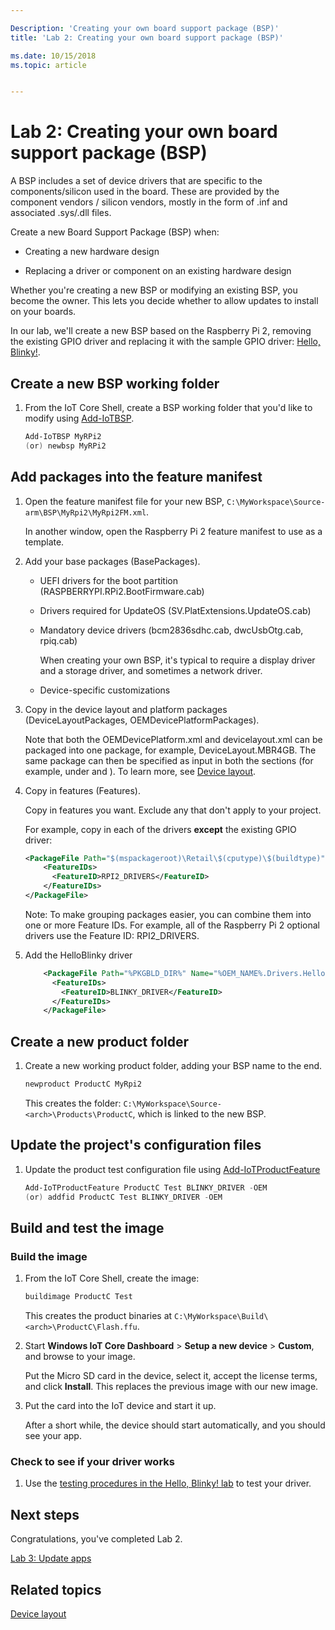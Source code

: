 ```yaml
---

Description: 'Creating your own board support package (BSP)'
title: 'Lab 2: Creating your own board support package (BSP)'

ms.date: 10/15/2018
ms.topic: article


---
```


# Lab 2: Creating your own board support package (BSP)

A BSP includes a set of device drivers that are specific to the components/silicon used in the board. These are provided by the component vendors / silicon vendors, mostly in the form of .inf and associated .sys/.dll files.

Create a new Board Support Package (BSP) when:

- Creating a new hardware design

- Replacing a driver or component on an existing hardware design

Whether you're creating a new BSP or modifying an existing BSP, you become the owner. This lets you decide whether to allow updates to install on your boards.

In our lab, we'll create a new BSP based on the Raspberry Pi 2, removing the existing GPIO driver and replacing it with the sample GPIO driver: [Hello, Blinky!](https://developer.microsoft.com/windows/iot/samples/driverlab).

## <span id="Create_a_new_BSP_working_folder"></span><span id="create_a_new_bsp_working_folder"></span><span id="CREATE_A_NEW_BSP_FILE"></span>Create a new BSP working folder

1. From the IoT Core Shell, create a BSP working folder that you'd like to modify using [Add-IoTBSP](https://github.com/ms-iot/iot-adk-addonkit/blob/master/Tools/IoTCoreImaging/Docs/Add-IoTBSP.md).

    ``` powershell
    Add-IoTBSP MyRPi2
    (or) newbsp MyRPi2
    ```

## <span id="Add_packages_into_the_feature_manifest"></span>Add packages into the feature manifest

1. Open the feature manifest file for your new BSP, `C:\MyWorkspace\Source-arm\BSP\MyRpi2\MyRpi2FM.xml`.

    In another window, open the Raspberry Pi 2 feature manifest to use as a template.

2. Add your base packages (BasePackages).

   - UEFI drivers for the boot partition (RASPBERRYPI.RPi2.BootFirmware.cab)

   - Drivers required for UpdateOS (SV.PlatExtensions.UpdateOS.cab)

   - Mandatory device drivers (bcm2836sdhc.cab, dwcUsbOtg.cab, rpiq.cab)

     When creating your own BSP, it's typical to require a display driver and a storage driver, and sometimes a network driver.

   - Device-specific customizations

3. Copy in the device layout and platform packages (DeviceLayoutPackages, OEMDevicePlatformPackages).

    Note that both the OEMDevicePlatform.xml and devicelayout.xml can be packaged into one package, for example, DeviceLayout.MBR4GB. The same package can then be specified as input in both the sections (for example, under <OEMDevicePlatformPackages> and <DeviceLayoutPackages>).  To learn more, see [Device layout](device-layout.md).

4. Copy in features (Features).

    Copy in features you want. Exclude any that don't apply to your project.

    For example, copy in each of the drivers **except** the existing GPIO driver:

    ``` xml
    <PackageFile Path="$(mspackageroot)\Retail\$(cputype)\$(buildtype)" Name="RASPBERRYPI.RPi2.GPIO.cab">
        <FeatureIDs>
          <FeatureID>RPI2_DRIVERS</FeatureID>
        </FeatureIDs>
    </PackageFile>
    ```

    Note: To make grouping packages easier, you can combine them into one or more Feature IDs. For example, all of the Raspberry Pi 2 optional drivers use the Feature ID: RPI2_DRIVERS.

5. Add the HelloBlinky driver

    ``` xml
        <PackageFile Path="%PKGBLD_DIR%" Name="%OEM_NAME%.Drivers.HelloBlinky.cab">
          <FeatureIDs>
            <FeatureID>BLINKY_DRIVER</FeatureID>
          </FeatureIDs>
        </PackageFile>
    ```

## <span id="Create_a_new_product_folder"></span><span id="create_a_new_product_and_folder"></span><span id="CREATE_A_NEW_PRODUCT_FOLDER"></span>Create a new product folder

1. Create a new working product folder, adding your BSP name to the end.

    ``` powershell
    newproduct ProductC MyRpi2
    ```

    This creates the folder: `C:\MyWorkspace\Source-<arch>\Products\ProductC`, which is linked to the new BSP.

## <span id="Update_the_project_s_configuration_files"></span><span id="update_the_project_s_configuration_files"></span><span id="UPDATE_THE_PROJECT_S_CONFIGURATION_FILES"></span>Update the project's configuration files

1.  Update the product test configuration file using [Add-IoTProductFeature](https://github.com/ms-iot/iot-adk-addonkit/blob/master/Tools/IoTCoreImaging/Docs/Add-IoTProductFeature.md)

    ``` powershell
    Add-IoTProductFeature ProductC Test BLINKY_DRIVER -OEM
    (or) addfid ProductC Test BLINKY_DRIVER -OEM
    ```

## <span id="Build_and_test_the_image"></span><span id="build_and_test_the_image"></span><span id="BUILD_AND_TEST_THE_IMAGE"></span>Build and test the image

### Build the image

1. From the IoT Core Shell, create the image:

    ``` powershell
    buildimage ProductC Test
    ```

    This creates the product binaries at `C:\MyWorkspace\Build\<arch>\ProductC\Flash.ffu`.

2. Start **Windows IoT Core Dashboard** &gt; **Setup a new device** &gt; **Custom**, and browse to your image.

    Put the Micro SD card in the device, select it, accept the license terms, and click **Install**. This replaces the previous image with our new image.

3. Put the card into the IoT device and start it up.

    After a short while, the device should start automatically, and you should see your app.

### Check to see if your driver works

1. Use the [testing procedures in the Hello, Blinky! lab](https://developer.microsoft.com/windows/iot/samples/driverlab3) to test your driver.

## <span id="Next_steps"></span><span id="next_steps"></span><span id="NEXT_STEPS"></span>Next steps

Congratulations, you've completed Lab 2.

[Lab 3: Update apps](https://docs.microsoft.com/windows-hardware/service/iot/updating-iot-core-apps)

## <span id="Related_topics"></span>Related topics

[Device layout](device-layout.md)